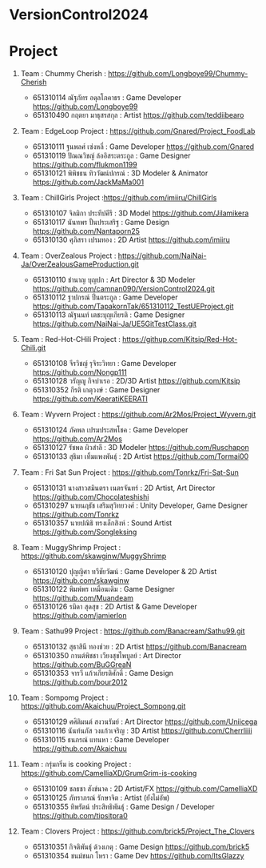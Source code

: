 # VersionControl2024


# Project

1.  Team : Chummy Cherish : https://github.com/Longboye99/Chummy-Cherish
    - 651310114 ณัฐภัทร อดุลโภคาธร : Game Developer
    https://github.com/Longboye99
    - 651310490 กฤตยา มาธุสรสกุล : Artist
    https://github.com/teddiibearo

2.  Team : EdgeLoop
    Project : https://github.com/Gnared/Project_FoodLab

    - 651310111 ฐนพลศ์ เซ่งหลี่ : Game Developer
    https://github.com/Gnared
    - 651310119 ปัณณวิชญ์ ล้ออิสระตระกูล : Game Designer
    https://github.com/flukmon1199
    - 651310121 พิพิชธน ทิววัฒน์ปกรณ์ : 3D Modeler & Animator
    https://github.com/JackMaMa001

3.  Team : ChillGirls
    Project :https://github.com/imiiru/ChillGirls

    - 651310107 จิลมิกา ประทีปคีรี : 3D Model 
    https://github.com/Jilamikera
    - 651310117 นันทพร ปั้นประเสริฐ : Game Design 
    https://github.com/Nantaporn25
    - 651310130 ศุภิสรา เปรมทอง : 2D Artist 
    https://github.com/imiiru

4. Team : OverZealous
   Project : https://github.com/NaiNai-Ja/OverZealousGameProduction.git

    - 651310110 ชำนาญ บุญปก : Art Director & 3D Modeler
    https://github.com/camnan090/VersionControl2024.git
    - 651310112 ฐาปกรณ์ ปิ่นตระกูล : Game Developer
    https://github.com/TapakornTak/651310112_TestUEProject.git
    - 651310113 ณัฐนนท์ เตชะบุญเกียรติ : Game Designer
    https://github.com/NaiNai-Ja/UE5GitTestClass.git

5. Team : Red-Hot-CHili
    Project : https://githup.com/Kitsip/Red-Hot-Chili.git

   - 651310108 จีรวิชญ์ รุจิระวิทยา : Game Developer
   https://github.com/Nongp111
   - 651310128 วรัญญู กิจบำเรอ : 2D/3D Artist
   https://github.com/Kitsip
   - 651310352 กีรติ เกตุวงษ์ : Game Designer
   https://github.com/KeeratiKEERATI

6.  Team : Wyvern 
    Project : https://github.com/Ar2Mos/Project_Wyvern.git

    - 651310124 ภัคพล เปรมประสพโชค : Game Developer
    https://github.com/Ar2Mos
    - 651310127 รัชพล ผิวสำลี : 3D Modeler
    https://github.com/Ruschapon
    - 651310133 สุธิมา เทิ้มแพงพันธ์ุ : 2D Artist
    https://github.com/Tormai00

7.  Team : Fri Sat Sun 
    Project : https://github.com/Tonrkz/Fri-Sat-Sun
    
    - 651310131 นางสาวสมินตรา เนตรจันทร์ : 2D Artist, Art Director
    https://github.com/Chocolateshishi
    - 651310297 นายนฤธัช เสริมสุวิทยวงศ์ : Unity Developer, Game Designer
    https://github.com/Tonrkz
    - 651310357 นายปณิธิ ทรงเล็กสิงห์ : Sound Artist
    https://github.com/Songleksing

8.  Team : MuggyShrimp Project : https://github.com/skawginw/MuggyShrimp

    - 651310120 ปุญญิศา ทวีชัยวัฒน์ : Game Developer & 2D Artist https://github.com/skawginw
    - 651310122 พิมพ์พร เหมือนเดิม : Game Designer https://github.com/Muandeam
    - 651310126 รมิดา สุดสุข : 2D Artist & Game Developer https://github.com/jamierlon

9.  Team : Sathu99
    Project : https://github.com/Banacream/Sathu99.git
    
    - 651310132 สุธาสินี ทองช่วย : 2D Artist
      https://github.com/Banacream
    - 651310350 กานต์พิชชา เวียงสุขไพบูลย์ : Art Director
      https://github.com/BuGGreaN
    - 651310353 จารวี แก้วเกียรติศักดิ์ : Game Design
      https://github.com/bour2012

10. Team : Sompomg
   Project : https://github.com/Akaichuu/Project_Sompong.git

    - 651310129 ศศิติมนต์ สงวนรัมย์ : Art Director
    https://github.com/Uniicega
    - 651310116 นันท์นภัส วงแก้วเจริญ : 3D Artist
    https://github.com/Cherrliiii
    - 651310115 ธนภรณ์ แทนหา : Game Developer
    https://github.com/Akaichuu

11. Team : กรุ่มกริ่ม is cooking
    Project : https://github.com/CamelliaXD/GrumGrim-is-cooking

    - 651310109 ชลธชา สังข์นาค : 2D Artist/FX
      https://github.com/CamelliaXD
    - 651310125 ภัทราภรณ์ รักษาจิต : Artist
      (ยังไม่อัพ)
    - 651310355 ทิพรัตน์ ประสิทธิพันธุ์ : Game Design / Developer
      https://github.com/tipsitpra0

12. Team : Clovers
    Project : https://github.com/brick5/Project_The_Clovers
    - 651310351 กิจติพันธุ์ ด้วงเกตุ : Game Design
    https://github.com/brick5
    - 651310354 ชนม์ชนก โหรา : Game Dev
    https://github.com/ItsGlazzy      
